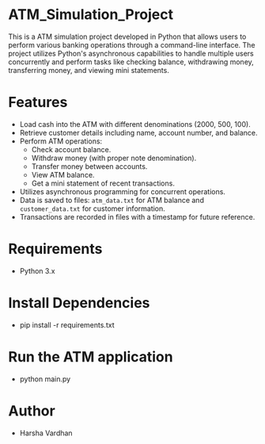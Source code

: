 # ATM_Simulation_Project

This is a ATM simulation project developed in Python that allows users to perform various banking operations through a command-line interface. The project utilizes Python's asynchronous capabilities to handle multiple users concurrently and perform tasks like checking balance, withdrawing money, transferring money, and viewing mini statements.

# Features
- Load cash into the ATM with different denominations (2000, 500, 100).
- Retrieve customer details including name, account number, and balance.
- Perform ATM operations:
  - Check account balance.
  - Withdraw money (with proper note denomination).
  - Transfer money between accounts.
  - View ATM balance.
  - Get a mini statement of recent transactions.
- Utilizes asynchronous programming for concurrent operations.
- Data is saved to files: `atm_data.txt` for ATM balance and `customer_data.txt` for customer information.
- Transactions are recorded in files with a timestamp for future reference.


# Requirements
- Python 3.x
# Install Dependencies
- pip install -r requirements.txt
# Run the ATM application
 - python main.py
# Author
- Harsha Vardhan

